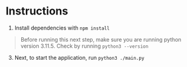 # Instructions

1. Install dependencies with ```npm install```
> Before running this next step, make sure you are running python version 3.11.5. Check by running ```python3 --version```
3. Next, to start the application, run ```python3 ./main.py```
